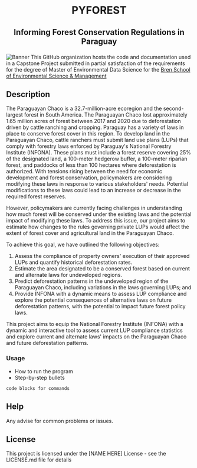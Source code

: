 
<h1 align="center">

PYFOREST

</h1>

<h2 align="center">

Informing Forest Conservation Regulations in Paraguay

</h2>

![Banner](https://github.com/cp-PYFOREST/Land-Use-Plan-Simulation/blob/141ed65331b9dd3bac32c19ad4b18dcbacfd8375/img/banner.png)
This GitHub organization hosts the code and documentation used in a  Capstone Project submitted in partial satisfaction of the requirements for the degree of Master of Environmental Data Science for the [Bren School of Environmental Science & Management](https://bren.ucsb.edu/projects/informing-forest-conservation-regulations-paraguay)


## Description
The Paraguayan Chaco is a 32.7-million-acre ecoregion and the second-largest forest in South America. The Paraguayan Chaco lost approximately 1.65 million acres of forest between 2017 and 2020 due to deforestation driven by cattle ranching and cropping. Paraguay has a variety of laws in place to conserve forest cover in this region. To develop land in the Paraguayan Chaco, cattle ranchers must submit land use plans (LUPs) that comply with forestry laws enforced by Paraguay's National Forestry Institute (INFONA). These plans must include a forest reserve covering 25% of the designated land, a 100-meter hedgerow buffer, a 100-meter riparian forest, and paddocks of less than 100 hectares where deforestation is authorized. With tensions rising between the need for economic development and forest conservation, policymakers are considering modifying these laws in response to various stakeholders' needs. Potential modifications to these laws could lead to an increase or decrease in the required forest reserves.

However, policymakers are currently facing challenges in understanding how much forest will be conserved under the existing laws and the potential impact of modifying these laws. To address this issue, our project aims to estimate how changes to the rules governing private LUPs would affect the extent of forest cover and agricultural land in the Paraguayan Chaco. 

To achieve this goal, we have outlined the following objectives:

1.	Assess the compliance of property owners' execution of their approved LUPs and quantify historical deforestation rates.
2.	Estimate the area designated to be a conserved forest based on current and alternate laws for undeveloped regions. 
3.	Predict deforestation patterns in the undeveloped region of the Paraguayan Chaco, including variations in the laws governing LUPs; and
4.	Provide INFONA with a dynamic means to assess LUP compliance and explore the potential consequences of alternative laws on future deforestation patterns, with the potential to impact future forest policy laws.

This project aims to equip the National Forestry Institute (INFONA) with a dynamic and interactive tool to assess current LUP compliance statistics and explore current and alternate laws' impacts on the Paraguayan Chaco and future deforestation patterns.

### Usage

-   How to run the program
-   Step-by-step bullets

<!-- -->

    code blocks for commands

## Help

Any advise for common problems or issues.

## License

This project is licensed under the [NAME HERE] License - see the LICENSE.md file for details
